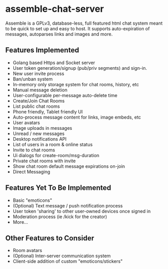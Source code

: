 # assemble-chat-server
Assemble is a GPLv3, database-less, full featured html chat system meant to be quick to set up and easy to host. It supports auto-expiration of messages, autoparses links and images and more.

## Features Implemented
* Golang based Https and Socket server
* User token generation/signup (pub/priv segments) and sign-in.
* New user invite process
* Ban/unban system
* In-memory only storage system for chat rooms, history, etc
* Manual message deletion
* User-configurable per-message auto-delete time
* Create/Join Chat Rooms
* List public chat rooms
* Phone friendly, Tablet friendly UI
* Auto-process message content for links, image embeds, etc
* User avatars
* Image uploads in messages
* Unread / new messages
* Desktop notifications API
* List of users in a room & online status
* Invite to chat rooms
* Ui dialogs for create-room/msg-duration
* Private chat rooms with invite
* Show chat room default message expirations on-join
* Direct Messaging

## Features Yet To Be Implemented
* Basic "emoticons"
* (Optional) Text message / push notification process
* User token 'sharing' to other user-owned devices once signed in
* Moderation process (ie /kick for the creator)
* More...

## Other Features to Consider
* Room avatars
* (Optional) Inter-server communication system
* Client-side addition of custom "emoticons/stickers"
